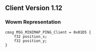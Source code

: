 ## Client Version 1.12

### Wowm Representation
```rust,ignore
cmsg MSG_MINIMAP_PING_Client = 0x01D5 {
    f32 position_x;    
    f32 position_y;    
}

```
